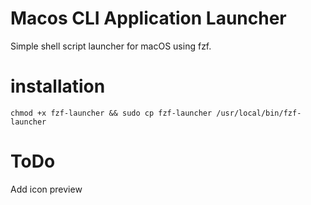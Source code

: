 # Macos CLI Application Launcher
Simple shell script launcher for macOS using fzf.

# installation
```
chmod +x fzf-launcher && sudo cp fzf-launcher /usr/local/bin/fzf-launcher
```

# ToDo
Add icon preview
